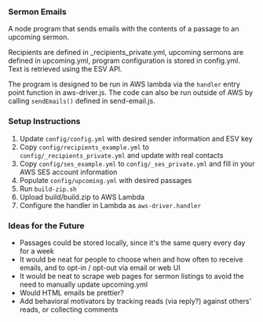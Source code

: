 ### Sermon Emails

A node program that sends emails with the contents of a passage to an upcoming sermon.

Recipients are defined in _recipients_private.yml, upcoming sermons are defined in upcoming.yml, program configuration
is stored in config.yml.  Text is retrieved using the ESV API.

The program is designed to be run in AWS lambda via the `handler` entry point function in aws-driver.js. The code can also be run outside of AWS by calling `sendEmails()` defined in send-email.js.

### Setup Instructions

 1. Update `config/config.yml` with desired sender information and ESV key
 2. Copy `config/recipients_example.yml` to `config/_recipients_private.yml` and update with real contacts
 3. Copy `config/ses_example.yml` to `config/_ses_private.yml` and fill in your AWS SES account information
 3. Populate `config/upcoming.yml` with desired passages
 4. Run `build-zip.sh`
 5. Upload build/build.zip to AWS Lambda
 6. Configure the handler in Lambda as `aws-driver.handler`

### Ideas for the Future

 * Passages could be stored locally, since it's the same query every day for a week
 * It would be neat for people to choose when and how often to receive emails, and to opt-in / opt-out via email or web UI
 * It would be neat to scrape web pages for sermon listings to avoid the need to manually update upcoming.yml
 * Would HTML emails be prettier?
 * Add behavioral motivators by tracking reads (via reply?) against others' reads, or collecting comments
